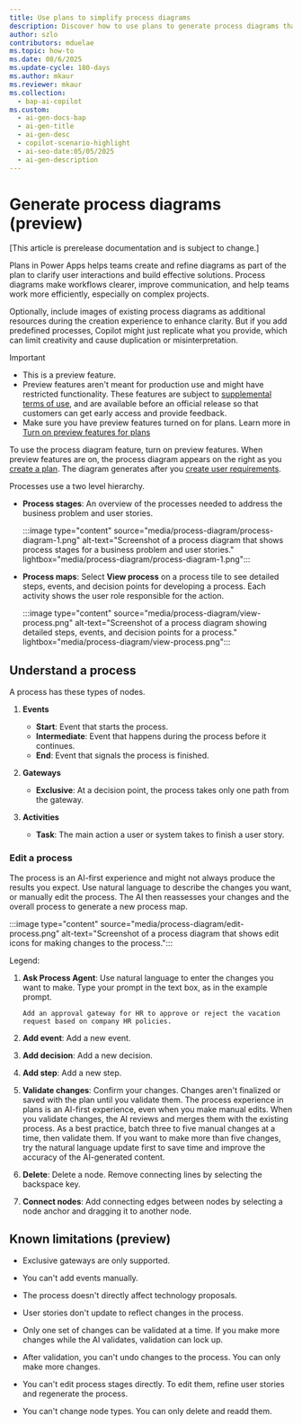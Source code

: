 ```yaml
---
title: Use plans to simplify process diagrams
description: Discover how to use plans to generate process diagrams that enhance clarity and efficiency in complex workflows.
author: szlo
contributors: mduelae
ms.topic: how-to
ms.date: 08/6/2025
ms.update-cycle: 180-days
ms.author: mkaur
ms.reviewer: mkaur
ms.collection:
  - bap-ai-copilot
ms.custom:
  - ai-gen-docs-bap
  - ai-gen-title
  - ai-gen-desc
  - copilot-scenario-highlight
  - ai-seo-date:05/05/2025
  - ai-gen-description
---
```


# Generate process diagrams (preview)

[This article is prerelease documentation and is subject to change.]

Plans in Power Apps helps teams create and refine diagrams as part of the plan to clarify user interactions and build effective solutions. Process diagrams make workflows clearer, improve communication, and help teams work more efficiently, especially on complex projects.

Optionally, include images of existing process diagrams as additional resources during the creation experience to enhance clarity. But if you add predefined processes, Copilot might just replicate what you provide, which can limit creativity and cause duplication or misinterpretation.

> [!IMPORTANT]
> - This is a preview feature.
> - Preview features aren't meant for production use and might have restricted functionality. These features are subject to [supplemental terms of use](https://go.microsoft.com/fwlink/?linkid=2189520), and are available before an official release so that customers can get early access and provide feedback.
> - Make sure you have preview features turned on for plans. Learn more in [Turn on preview features for plans](plan-designer.md#turn-on-preview-features-for-plans)

To use the process diagram feature, turn on preview features. When preview features are on, the process diagram appears on the right as you [create a plan](create-plan.md). The diagram generates after you [create user requirements](create-plan.md#generate-user-requirements).


Processes use a two level hierarchy.

- **Process stages**: An overview of the processes needed to address the business problem and user stories.

  :::image type="content" source="media/process-diagram/process-diagram-1.png" alt-text="Screenshot of a process diagram that shows process stages for a business problem and user stories." lightbox="media/process-diagram/process-diagram-1.png":::

- **Process maps**: Select **View process** on a process tile to see detailed steps, events, and decision points for developing a process. Each activity shows the user role responsible for the action.

     :::image type="content" source="media/process-diagram/view-process.png" alt-text="Screenshot of a process diagram showing detailed steps, events, and decision points for a process." lightbox="media/process-diagram/view-process.png":::

## Understand a process

A process has these types of nodes.

1. **Events** 
   - **Start**: Event that starts the process.
   - **Intermediate**: Event that happens during the process before it continues.
   - **End**: Event that signals the process is finished.

1. **Gateways**  
   - **Exclusive**: At a decision point, the process takes only one path from the gateway.

1. **Activities**
   - **Task**: The main action a user or system takes to finish a user story.

### Edit a process

The process is an AI-first experience and might not always produce the results you expect. Use natural language to describe the changes you want, or manually edit the process. The AI then reassesses your changes and the overall process to generate a new process map.


:::image type="content" source="media/process-diagram/edit-process.png" alt-text="Screenshot of a process diagram that shows edit icons for making changes to the process.":::

Legend:


1. **Ask Process Agent**: Use natural language to enter the changes you want to make. Type your prompt in the text box, as in the example prompt.

     ```copilot-prompt
    Add an approval gateway for HR to approve or reject the vacation request based on company HR policies.
    ```

1. **Add event**: Add a new event.
1. **Add decision**: Add a new decision.
1. **Add step**: Add a new step.
1. **Validate changes**: Confirm your changes. Changes aren't finalized or saved with the plan until you validate them. The process experience in plans is an AI-first experience, even when you make manual edits. When you validate changes, the AI reviews and merges them with the existing process. As a best practice, batch three to five manual changes at a time, then validate them. If you want to make more than five changes, try the natural language update first to save time and improve the accuracy of the AI-generated content.
1. **Delete**: Delete a node. Remove connecting lines by selecting the backspace key.
1. **Connect nodes**: Add connecting edges between nodes by selecting a node anchor and dragging it to another node.


## Known limitations (preview)

- Exclusive gateways are only supported.

- You can't add events manually.

- The process doesn't directly affect technology proposals.

- User stories don't update to reflect changes in the process.

- Only one set of changes can be validated at a time. If you make more changes while the AI validates, validation can lock up.

- After validation, you can't undo changes to the process. You can only make more changes.

- You can't edit process stages directly. To edit them, refine user stories and regenerate the process.

- You can't change node types. You can only delete and readd them.
